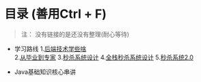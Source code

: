 # 目录 (善用Ctrl + F)
> 注： 没有链接的是还没有整理(耐心等待)
  
- 学习路线
    1.[后端技术学些啥](/%E5%AD%A6%E4%B9%A0/GitHub/doc/Java/%E5%AD%A6%E4%B9%A0%E8%B7%AF%E7%BA%BF/%E5%90%8E%E7%AB%AF%E6%8A%80%E6%9C%AF%E5%AD%A6%E4%BA%9B%E5%95%A5.md)   
    2.[从毕业到专家](/%E5%AD%A6%E4%B9%A0/GitHub/doc/Java/%E5%AD%A6%E4%B9%A0%E8%B7%AF%E7%BA%BF/%E4%BB%8E%E6%AF%95%E4%B8%9A%E5%88%B0%E6%8A%80%E6%9C%AF%E4%B8%93%E5%AE%B6.md)
    3.[秒杀系统设计](/%E5%AD%A6%E4%B9%A0/GitHub/doc/Java/%E5%AD%A6%E4%B9%A0%E8%B7%AF%E7%BA%BF/%E7%A7%92%E6%9D%80%E7%B3%BB%E7%BB%9F%E8%AE%BE%E8%AE%A1.md)
    4.[全栈秒杀系统设计](/%E5%AD%A6%E4%B9%A0/GitHub/doc/Java/%E5%AD%A6%E4%B9%A0%E8%B7%AF%E7%BA%BF/%E5%85%A8%E6%A0%88%E7%A7%92%E6%9D%80%E7%B3%BB%E7%BB%9F%E8%AE%BE%E8%AE%A1.md)
    5.[秒杀系统2.0](/%E5%AD%A6%E4%B9%A0/GitHub/doc/Java/%E5%AD%A6%E4%B9%A0%E8%B7%AF%E7%BA%BF/%E7%A7%92%E6%9D%80%E7%B3%BB%E7%BB%9F2.0.md)  

- Java基础知识核心串讲



